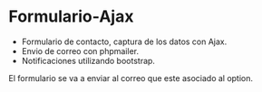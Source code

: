 # Formulario-Ajax

* Formulario de contacto, captura de los datos con Ajax.
* Envio de correo con phpmailer. 
* Notificaciones utilizando bootstrap.

El formulario se va a enviar al correo que este asociado al option.
